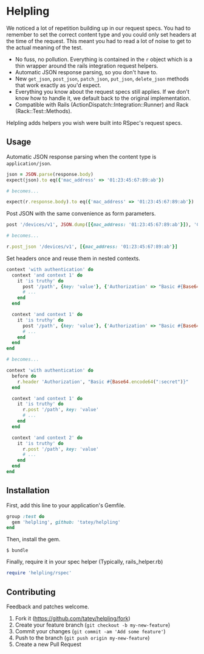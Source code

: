 # Helpling

We noticed a lot of repetition building up in our request specs. You had to
remember to set the correct content type and you could only set headers at
the time of the request. This meant you had to read a lot of noise to get
to the actual meaning of the test.

* No fuss, no pollution. Everything is contained in the `r` object which
  is a thin wrapper around the rails integration request helpers.
* Automatic JSON response parsing, so you don't have to.
* New `get_json`, `post_json`, `patch_json`, `put_json`, `delete_json`
  methods that work exactly as you'd expect.
* Everything you know about the request specs still applies. If we don't
  know how to handle it, we default back to the original implementation.
* Compatible with Rails (ActionDispatch::Integration::Runner) and
  Rack (Rack::Test::Methods).

Helpling adds helpers you wish were built into RSpec's request specs.

## Usage

Automatic JSON response parsing when the content type is `application/json`.

``` ruby
json = JSON.parse(response.body)
expect(json).to eq({'mac_address' => '01:23:45:67:89:ab'})

# becomes...

expect(r.response.body).to eq({'mac_address' => '01:23:45:67:89:ab'})
```

Post JSON with the same convenience as form parameters.

``` ruby
post '/devices/v1', JSON.dump([{mac_address: '01:23:45:67:89:ab'}]), 'Content-Type' => 'application/json'

# becomes...

r.post_json '/devices/v1', [{mac_address: '01:23:45:67:89:ab'}]
```

Set headers once and reuse them in nested contexts.

``` ruby
context 'with authentication' do
  context 'and context 1' do
    it 'is truthy' do
      post '/path', {key: 'value'}, {'Authorization' => "Basic #{Base64.encode64(":secret")}"}
      # ...
    end
  end

  context 'and context 1' do
    it 'is truthy' do
      post '/path', {key: 'value'}, {'Authorization' => "Basic #{Base64.encode64(":secret")}"}
      # ...
    end
  end
end

# becomes...

context 'with authentication' do
  before do
    r.header 'Authorization', "Basic #{Base64.encode64(":secret")}"
  end

  context 'and context 1' do
    it 'is truthy' do
      r.post '/path', key: 'value'
      # ...
    end
  end

  context 'and context 2' do
    it 'is truthy' do
      r.post '/path', key: 'value'
      # ...
    end
  end
end
```

## Installation

First, add this line to your application's Gemfile.

``` ruby
group :test do
  gem 'helpling', github: 'tatey/helpling'
end
```

Then, install the gem.

```
$ bundle
```

Finally, require it in your spec helper (Typically, rails_helper.rb)

``` ruby
require 'helpling/rspec'
```

## Contributing

Feedback and patches welcome.

1. Fork it (https://github.com/tatey/helpling/fork)
2. Create your feature branch (`git checkout -b my-new-feature`)
3. Commit your changes (`git commit -am 'Add some feature'`)
4. Push to the branch (`git push origin my-new-feature`)
5. Create a new Pull Request
